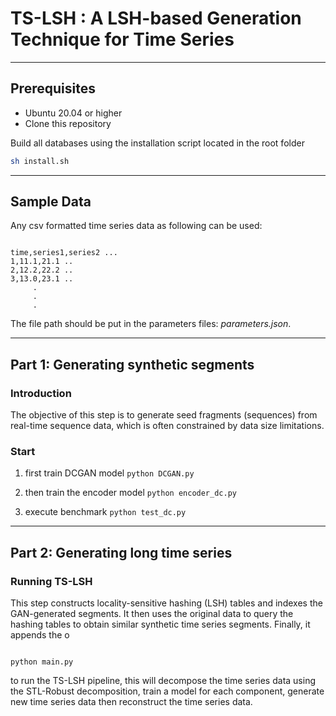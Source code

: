# TS-LSH : A LSH-based Generation Technique for Time Series

___
## Prerequisites

- Ubuntu 20.04 or higher
- Clone this repository

Build all databases using the installation script located in the root folder

```bash
sh install.sh
```
___
## Sample Data

Any csv formatted time series data as following can be used: 

<pre><code>
time,series1,series2 ... 
1,11.1,21.1 .. 
2,12.2,22.2 .. 
3,13.0,23.1 .. 
     .
     .
     .
</code></pre>

The file path should be put in the parameters files: *parameters.json*. 


___
## Part 1: Generating synthetic segments

### Introduction

The objective of this step is to generate seed fragments (sequences) from real-time sequence data, which is often constrained by data size limitations.

### Start

1. first train DCGAN model ``python DCGAN.py``

2. then train the encoder model ``python encoder_dc.py``

3. execute benchmark  ``python test_dc.py``


___
## Part 2: Generating long time series

### Running TS-LSH

This step constructs locality-sensitive hashing (LSH) tables and indexes the GAN-generated segments. It then uses the original data to query the hashing tables to obtain similar synthetic time series segments. Finally, it appends the o 

<pre><code>
python main.py
</code></pre>

to run the TS-LSH pipeline, this will decompose the time series data using the STL-Robust decomposition,
train a model for each component, generate new time series data then reconstruct the time series data. 

